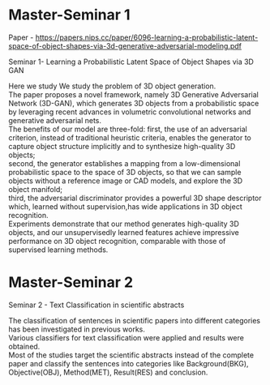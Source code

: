 # Master-Seminar 1

Paper -  https://papers.nips.cc/paper/6096-learning-a-probabilistic-latent-space-of-object-shapes-via-3d-generative-adversarial-modeling.pdf

Seminar 1- Learning a Probabilistic Latent Space of Object Shapes via 3D GAN

Here we study We study the problem of 3D object generation.   
The paper proposes a novel framework, namely 3D Generative Adversarial Network (3D-GAN), which generates 3D objects from a probabilistic space by leveraging recent advances in volumetric convolutional networks and generative adversarial nets.  
The benefits of our model are three-fold: first, the use of an adversarial criterion, instead of traditional heuristic criteria, enables the generator to capture object structure implicitly and to synthesize high-quality 3D objects;   
second, the generator establishes a mapping from a low-dimensional probabilistic space to the space of 3D objects, so that we can sample objects without a reference image or CAD models, and explore the 3D object manifold;  
third, the adversarial discriminator provides a powerful 3D shape descriptor which, learned without supervision,has wide applications in 3D object recognition.  
Experiments demonstrate that our method generates high-quality 3D objects, and our unsupervisedly learned features achieve impressive performance on 3D object recognition, comparable with those of supervised learning methods.  

# Master-Seminar 2

Seminar 2 - Text Classification in scientific abstracts

The classification of sentences in scientific papers into different categories has been investigated in previous works.  
Various classifiers for text classification were applied and results were obtained.  
Most of the studies target the scientific abstracts instead of the complete paper and classify the sentences into categories like Background(BKG), Objective(OBJ), Method(MET), Result(RES) and conclusion.
